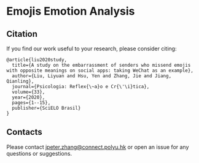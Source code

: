 # Emojis Emotion Analysis

## Citation
If you find our work useful to your research, please consider citing:
```
@article{liu2020study,
  title={A study on the embarrassment of senders who missend emojis with opposite meanings on social apps: taking WeChat as an example},
  author={Liu, Liyuan and Hsu, Yen and Zhang, Jie and Jiang, Qianling},
  journal={Psicologia: Reflex{\~a}o e Cr{\'\i}tica},
  volume={33},
  year={2020},
  pages={1--15},
  publisher={SciELO Brasil}
}
```
## Contacts
Please contact  jpeter.zhang@connect.polyu.hk  or open an issue for any questions or suggestions.
